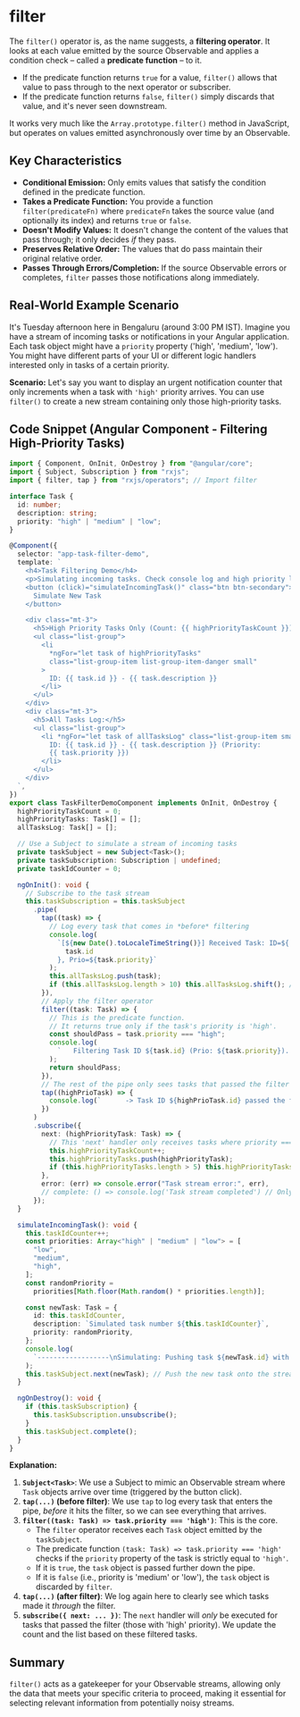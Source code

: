 # filter

The `filter()` operator is, as the name suggests, a **filtering operator**. It looks at each value emitted by the source Observable and applies a condition check – called a **predicate function** – to it.

- If the predicate function returns `true` for a value, `filter()` allows that value to pass through to the next operator or subscriber.
- If the predicate function returns `false`, `filter()` simply discards that value, and it's never seen downstream.

It works very much like the `Array.prototype.filter()` method in JavaScript, but operates on values emitted asynchronously over time by an Observable.

## Key Characteristics

- **Conditional Emission:** Only emits values that satisfy the condition defined in the predicate function.
- **Takes a Predicate Function:** You provide a function `filter(predicateFn)` where `predicateFn` takes the source value (and optionally its index) and returns `true` or `false`.
- **Doesn't Modify Values:** It doesn't change the content of the values that pass through; it only decides _if_ they pass.
- **Preserves Relative Order:** The values that do pass maintain their original relative order.
- **Passes Through Errors/Completion:** If the source Observable errors or completes, `filter` passes those notifications along immediately.

## Real-World Example Scenario

It's Tuesday afternoon here in Bengaluru (around 3:00 PM IST). Imagine you have a stream of incoming tasks or notifications in your Angular application. Each task object might have a `priority` property ('high', 'medium', 'low'). You might have different parts of your UI or different logic handlers interested only in tasks of a certain priority.

**Scenario:** Let's say you want to display an urgent notification counter that only increments when a task with `'high'` priority arrives. You can use `filter()` to create a new stream containing only those high-priority tasks.

## Code Snippet (Angular Component - Filtering High-Priority Tasks)

```typescript
import { Component, OnInit, OnDestroy } from "@angular/core";
import { Subject, Subscription } from "rxjs";
import { filter, tap } from "rxjs/operators"; // Import filter

interface Task {
  id: number;
  description: string;
  priority: "high" | "medium" | "low";
}

@Component({
  selector: "app-task-filter-demo",
  template: `
    <h4>Task Filtering Demo</h4>
    <p>Simulating incoming tasks. Check console log and high priority list.</p>
    <button (click)="simulateIncomingTask()" class="btn btn-secondary">
      Simulate New Task
    </button>

    <div class="mt-3">
      <h5>High Priority Tasks Only (Count: {{ highPriorityTaskCount }})</h5>
      <ul class="list-group">
        <li
          *ngFor="let task of highPriorityTasks"
          class="list-group-item list-group-item-danger small"
        >
          ID: {{ task.id }} - {{ task.description }}
        </li>
      </ul>
    </div>
    <div class="mt-3">
      <h5>All Tasks Log:</h5>
      <ul class="list-group">
        <li *ngFor="let task of allTasksLog" class="list-group-item small">
          ID: {{ task.id }} - {{ task.description }} (Priority:
          {{ task.priority }})
        </li>
      </ul>
    </div>
  `,
})
export class TaskFilterDemoComponent implements OnInit, OnDestroy {
  highPriorityTaskCount = 0;
  highPriorityTasks: Task[] = [];
  allTasksLog: Task[] = [];

  // Use a Subject to simulate a stream of incoming tasks
  private taskSubject = new Subject<Task>();
  private taskSubscription: Subscription | undefined;
  private taskIdCounter = 0;

  ngOnInit(): void {
    // Subscribe to the task stream
    this.taskSubscription = this.taskSubject
      .pipe(
        tap((task) => {
          // Log every task that comes in *before* filtering
          console.log(
            `[${new Date().toLocaleTimeString()}] Received Task: ID=${
              task.id
            }, Prio=${task.priority}`
          );
          this.allTasksLog.push(task);
          if (this.allTasksLog.length > 10) this.allTasksLog.shift(); // Keep log short
        }),
        // Apply the filter operator
        filter((task: Task) => {
          // This is the predicate function.
          // It returns true only if the task's priority is 'high'.
          const shouldPass = task.priority === "high";
          console.log(
            `   Filtering Task ID ${task.id} (Prio: ${task.priority}). Should pass? ${shouldPass}`
          );
          return shouldPass;
        }),
        // The rest of the pipe only sees tasks that passed the filter
        tap((highPrioTask) => {
          console.log(`      -> Task ID ${highPrioTask.id} passed the filter!`);
        })
      )
      .subscribe({
        next: (highPriorityTask: Task) => {
          // This 'next' handler only receives tasks where priority === 'high'
          this.highPriorityTaskCount++;
          this.highPriorityTasks.push(highPriorityTask);
          if (this.highPriorityTasks.length > 5) this.highPriorityTasks.shift(); // Keep list short
        },
        error: (err) => console.error("Task stream error:", err),
        // complete: () => console.log('Task stream completed') // Only if subject completes
      });
  }

  simulateIncomingTask(): void {
    this.taskIdCounter++;
    const priorities: Array<"high" | "medium" | "low"> = [
      "low",
      "medium",
      "high",
    ];
    const randomPriority =
      priorities[Math.floor(Math.random() * priorities.length)];

    const newTask: Task = {
      id: this.taskIdCounter,
      description: `Simulated task number ${this.taskIdCounter}`,
      priority: randomPriority,
    };
    console.log(
      `------------------\nSimulating: Pushing task ${newTask.id} with priority ${newTask.priority}`
    );
    this.taskSubject.next(newTask); // Push the new task onto the stream
  }

  ngOnDestroy(): void {
    if (this.taskSubscription) {
      this.taskSubscription.unsubscribe();
    }
    this.taskSubject.complete();
  }
}
```

**Explanation:**

1.  **`Subject<Task>`**: We use a Subject to mimic an Observable stream where `Task` objects arrive over time (triggered by the button click).
2.  **`tap(...)` (before filter)**: We use `tap` to log every task that enters the pipe, _before_ it hits the filter, so we can see everything that arrives.
3.  **`filter((task: Task) => task.priority === 'high')`**: This is the core.
    - The `filter` operator receives each `Task` object emitted by the `taskSubject`.
    - The predicate function `(task: Task) => task.priority === 'high'` checks if the `priority` property of the task is strictly equal to `'high'`.
    - If it is `true`, the `task` object is passed further down the pipe.
    - If it is `false` (i.e., priority is 'medium' or 'low'), the `task` object is discarded by `filter`.
4.  **`tap(...)` (after filter)**: We log again here to clearly see which tasks made it _through_ the filter.
5.  **`subscribe({ next: ... })`**: The `next` handler will _only_ be executed for tasks that passed the filter (those with 'high' priority). We update the count and the list based on these filtered tasks.

## Summary

`filter()` acts as a gatekeeper for your Observable streams, allowing only the data that meets your specific criteria to proceed, making it essential for selecting relevant information from potentially noisy streams.
